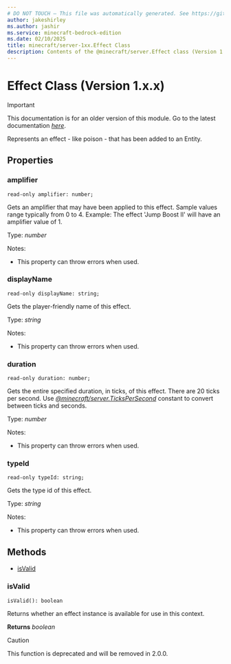 ```yaml
---
# DO NOT TOUCH — This file was automatically generated. See https://github.com/mojang/minecraftapidocsgenerator to modify descriptions, examples, etc.
author: jakeshirley
ms.author: jashir
ms.service: minecraft-bedrock-edition
ms.date: 02/10/2025
title: minecraft/server-1xx.Effect Class
description: Contents of the @minecraft/server.Effect class (Version 1.x.x).
---
```

# Effect Class (Version 1.x.x)

> [!IMPORTANT]
> This documentation is for an older version of this module. Go to the latest documentation [*here*](../../../scriptapi/minecraft/server/Effect.md).

Represents an effect - like poison - that has been added to an Entity.

## Properties

### **amplifier**
`read-only amplifier: number;`

Gets an amplifier that may have been applied to this effect. Sample values range typically from 0 to 4. Example: The effect 'Jump Boost II' will have an amplifier value of 1.

Type: *number*

Notes:
  - This property can throw errors when used.

### **displayName**
`read-only displayName: string;`

Gets the player-friendly name of this effect.

Type: *string*

Notes:
  - This property can throw errors when used.

### **duration**
`read-only duration: number;`

Gets the entire specified duration, in ticks, of this effect. There are 20 ticks per second. Use [*@minecraft/server.TicksPerSecond*](../../../priorscriptapi/minecraft/server-1xx/minecraft-server.md#tickspersecond) constant to convert between ticks and seconds.

Type: *number*

Notes:
  - This property can throw errors when used.

### **typeId**
`read-only typeId: string;`

Gets the type id of this effect.

Type: *string*

Notes:
  - This property can throw errors when used.

## Methods
- [isValid](#isvalid)

### **isValid**
`
isValid(): boolean
`

Returns whether an effect instance is available for use in this context.

**Returns** *boolean*

> [!CAUTION]
> This function is deprecated and will be removed in 2.0.0.

